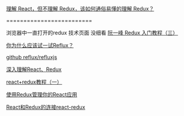 [理解 React，但不理解 Redux，该如何通俗易懂的理解 Redux？](https://www.zhihu.com/question/41312576)



=========================

浏览器中一直打开的redux 技术页面 没细看
[阮一峰 Redux 入门教程（三）](http://www.ruanyifeng.com/blog/2016/09/redux_tutorial_part_three_react-redux.html)



[你为什么应该试一试Reflux？](http://www.open-open.com/news/view/e652c6)

[github
reflux/refluxjs ](https://github.com/reflux/refluxjs)

[深入理解React、Redux](http://www.jianshu.com/p/0e42799be566)

[react+redux教程（一）](http://www.cnblogs.com/lewis617/p/5145073.html)

[使用Redux管理你的React应用](http://www.cnblogs.com/Leo_wl/p/4780750.html)

[React和Redux的连接react-redux](http://www.jianshu.com/p/94c988cf11f3)

